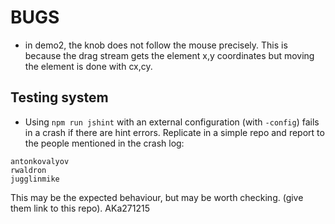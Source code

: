# BUGS

- in demo2, the knob does not follow the mouse precisely. This is because the drag stream gets the element x,y coordinates but moving the element is done with cx,cy.

<!-- Probably got this fixed today? AKa060116
- In demo4, circles sometimes (now rare) remain on the screen. AKa271215, AKa060116
-->

## Testing system

- Using `npm run jshint` with an external configuration (with `-config`) fails in a crash if there are hint errors. Replicate in a simple repo and report to the people mentioned in the crash log:

```
antonkovalyov
rwaldron
jugglinmike
```

This may be the expected behaviour, but may be worth checking. (give them link to this repo). AKa271215

<br />
